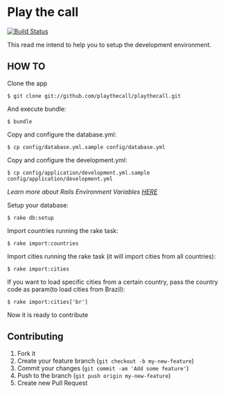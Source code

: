 # Play the call

[![Build Status](https://travis-ci.org/playthecall/playthecall.png?branch=master)](https://travis-ci.org/playthecall/playthecall)

This read me intend to help you to setup the development environment.

## HOW TO

Clone the app

    $ git clone git://github.com/playthecall/playthecall.git

And execute bundle:

    $ bundle

Copy and configure the database.yml:

    $ cp config/database.yml.sample config/database.yml

Copy and configure the development.yml:

    $ cp config/application/development.yml.sample config/application/development.yml

_Learn more about Rails Environment Variables [HERE](http://railsapps.github.com/rails-environment-variables.html)_

Setup your database:

    $ rake db:setup

Import countries running the rake task:

    $ rake import:countries

Import cities running the rake task (it will import cities from all countries):

    $ rake import:cities

If you want to load specific cities from a certain country, pass the country code as param(to load cities from Brazil):

    $ rake import:cities['br']

Now it is ready to contribute

## Contributing

1. Fork it
2. Create your feature branch (`git checkout -b my-new-feature`)
3. Commit your changes (`git commit -am 'Add some feature'`)
4. Push to the branch (`git push origin my-new-feature`)
5. Create new Pull Request
